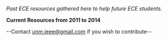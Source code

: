 *Past ECE resources gathered here to help future ECE students.*

__Current Resources from 2011 to 2014__

--Contact unm.ieee@gmail.com if you wish to contribute--
